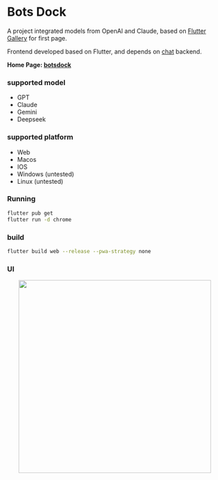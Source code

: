 # Bots Dock

A project integrated models from OpenAI and Claude, based on [Flutter Gallery](https://github.com/flutter/gallery) for first page.

Frontend developed based on Flutter, and depends on [chat](https://github.com/bourne015/chat) backend.

**Home Page: [botsdock](https://botsdock.com)**

### supported model
 - GPT
 - Claude
 - Gemini
 - Deepseek

### supported platform
 - Web
 - Macos
 - IOS
 - Windows (untested)
 - Linux (untested)

### Running


```bash
flutter pub get
flutter run -d chrome
```

### build
```bash
flutter build web --release --pwa-strategy none
```
### UI
<p align="center">
 <img width="450" src="https://github.com/user-attachments/assets/fa372115-f603-4983-a630-35467588aaae">
</p>
